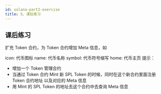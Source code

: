 ```yaml
---
id: solana-part2-exercise
title: 5、课后练习
---
```


## 课后练习

扩充 Token 合约，为 Token 合约增加 Meta 信息，如

icon: 代币图标
name: 代币名称
symbol: 代币符号缩写
home: 代币主页
提示：

-   增加一个 Token 管理合约
-   当通过 Token 合约 Mint 新 SPL Token 的时候，同时在这个新合约里面注册 Token 合约地址 以及对应的 Meta 信息
-   用 Mint 的 SPL Token 的地址去这个合约中去查询 Meta 信息
